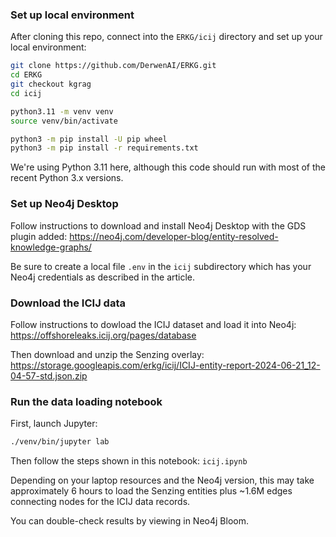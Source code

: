 ### Set up local environment

After cloning this repo, connect into the `ERKG/icij` directory and set up
your local environment:

```bash
git clone https://github.com/DerwenAI/ERKG.git
cd ERKG
git checkout kgrag
cd icij

python3.11 -m venv venv
source venv/bin/activate

python3 -m pip install -U pip wheel
python3 -m pip install -r requirements.txt 
```

We're using Python 3.11 here, although this code should run with most
of the recent Python 3.x versions.


### Set up Neo4j Desktop

Follow instructions to download and install Neo4j Desktop with the GDS
plugin added:
<https://neo4j.com/developer-blog/entity-resolved-knowledge-graphs/>

Be sure to create a local file `.env` in the `icij` subdirectory which
has your Neo4j credentials as described in the article.


### Download the ICIJ data

Follow instructions to dowload the ICIJ dataset and load it into Neo4j:
<https://offshoreleaks.icij.org/pages/database>

Then download and unzip the Senzing overlay:
<https://storage.googleapis.com/erkg/icij/ICIJ-entity-report-2024-06-21_12-04-57-std.json.zip>


### Run the data loading notebook

First, launch Jupyter:

```bash
./venv/bin/jupyter lab
```

Then follow the steps shown in this notebook:
`icij.ipynb`

Depending on your laptop resources and the Neo4j version, this may
take approximately 6 hours to load the Senzing entities plus ~1.6M
edges connecting nodes for the ICIJ data records.

You can double-check results by viewing in Neo4j Bloom.
